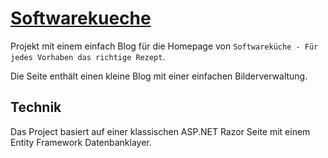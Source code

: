 # [Softwarekueche](https://softwarekueche.de)

Projekt mit einem einfach Blog für die Homepage von `Softwareküche - Für jedes Vorhaben das richtige Rezept`.

Die Seite enthält einen kleine Blog mit einer einfachen Bilderverwaltung.

## Technik

Das Project basiert auf einer klassischen ASP.NET Razor Seite mit einem Entity Framework Datenbanklayer.
